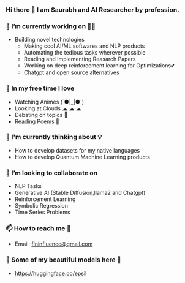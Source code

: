 ### Hi there 👋  I am Saurabh and AI Researcher by profession.

### 🔭 I’m currently working on 👨‍💻 
  * Building novel technologies 
     * Making cool AI/ML softwares and NLP products
     * Automating the tedious tasks wherever possible
     * Reading and Implementing Reasarch Papers 
     * Working on deep reinforcement learning for Optimizations💕
     * Chatgpt and open source alternatives
     
### 🌱 In my free time I love 
  * Watching Animes (`●|_|●´)
  * Looking at Clouds  ☁ ☁ ☁
  * Debating on topics 🤼
  * Reading Poems 📖

### 🤔  I'm currently thinking about 💡
  * How to develop datasets for my native languages
  * How to develop Quantum Machine Learning products 

### 👯 I’m looking to collaborate on
   * NLP Tasks
   * Generative AI (Stable Diffusion,llama2 and Chatgpt)
   * Reinforcement Learning
   * Symbolic Regression
   * Time Series Problems
   

### 📫 How to reach me 💬 
  * Email: fininfluence@gmail.com
  
### 🤔  Some of my beautiful models here 💖
   * https://huggingface.co/epsil
